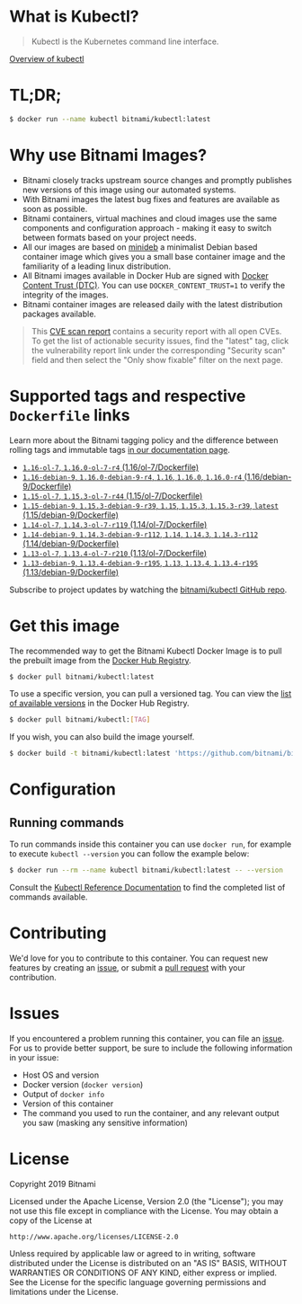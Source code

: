
# What is Kubectl?

> Kubectl is the Kubernetes command line interface.

[Overview of kubectl](https://kubernetes.io/docs/reference/kubectl/overview/)

# TL;DR;

```bash
$ docker run --name kubectl bitnami/kubectl:latest
```

# Why use Bitnami Images?

* Bitnami closely tracks upstream source changes and promptly publishes new versions of this image using our automated systems.
* With Bitnami images the latest bug fixes and features are available as soon as possible.
* Bitnami containers, virtual machines and cloud images use the same components and configuration approach - making it easy to switch between formats based on your project needs.
* All our images are based on [minideb](https://github.com/bitnami/minideb) a minimalist Debian based container image which gives you a small base container image and the familiarity of a leading linux distribution.
* All Bitnami images available in Docker Hub are signed with [Docker Content Trust (DTC)](https://docs.docker.com/engine/security/trust/content_trust/). You can use `DOCKER_CONTENT_TRUST=1` to verify the integrity of the images.
* Bitnami container images are released daily with the latest distribution packages available.


> This [CVE scan report](https://quay.io/repository/bitnami/kubectl?tab=tags) contains a security report with all open CVEs. To get the list of actionable security issues, find the "latest" tag, click the vulnerability report link under the corresponding "Security scan" field and then select the "Only show fixable" filter on the next page.

# Supported tags and respective `Dockerfile` links

Learn more about the Bitnami tagging policy and the difference between rolling tags and immutable tags [in our documentation page](https://docs.bitnami.com/containers/how-to/understand-rolling-tags-containers/).


* [`1.16-ol-7`, `1.16.0-ol-7-r4` (1.16/ol-7/Dockerfile)](https://github.com/bitnami/bitnami-docker-kubectl/blob/1.16.0-ol-7-r4/1.16/ol-7/Dockerfile)
* [`1.16-debian-9`, `1.16.0-debian-9-r4`, `1.16`, `1.16.0`, `1.16.0-r4` (1.16/debian-9/Dockerfile)](https://github.com/bitnami/bitnami-docker-kubectl/blob/1.16.0-debian-9-r4/1.16/debian-9/Dockerfile)
* [`1.15-ol-7`, `1.15.3-ol-7-r44` (1.15/ol-7/Dockerfile)](https://github.com/bitnami/bitnami-docker-kubectl/blob/1.15.3-ol-7-r44/1.15/ol-7/Dockerfile)
* [`1.15-debian-9`, `1.15.3-debian-9-r39`, `1.15`, `1.15.3`, `1.15.3-r39`, `latest` (1.15/debian-9/Dockerfile)](https://github.com/bitnami/bitnami-docker-kubectl/blob/1.15.3-debian-9-r39/1.15/debian-9/Dockerfile)
* [`1.14-ol-7`, `1.14.3-ol-7-r119` (1.14/ol-7/Dockerfile)](https://github.com/bitnami/bitnami-docker-kubectl/blob/1.14.3-ol-7-r119/1.14/ol-7/Dockerfile)
* [`1.14-debian-9`, `1.14.3-debian-9-r112`, `1.14`, `1.14.3`, `1.14.3-r112` (1.14/debian-9/Dockerfile)](https://github.com/bitnami/bitnami-docker-kubectl/blob/1.14.3-debian-9-r112/1.14/debian-9/Dockerfile)
* [`1.13-ol-7`, `1.13.4-ol-7-r210` (1.13/ol-7/Dockerfile)](https://github.com/bitnami/bitnami-docker-kubectl/blob/1.13.4-ol-7-r210/1.13/ol-7/Dockerfile)
* [`1.13-debian-9`, `1.13.4-debian-9-r195`, `1.13`, `1.13.4`, `1.13.4-r195` (1.13/debian-9/Dockerfile)](https://github.com/bitnami/bitnami-docker-kubectl/blob/1.13.4-debian-9-r195/1.13/debian-9/Dockerfile)

Subscribe to project updates by watching the [bitnami/kubectl GitHub repo](https://github.com/bitnami/bitnami-docker-kubectl).

# Get this image

The recommended way to get the Bitnami Kubectl Docker Image is to pull the prebuilt image from the [Docker Hub Registry](https://hub.docker.com/r/bitnami/kubectl).

```bash
$ docker pull bitnami/kubectl:latest
```

To use a specific version, you can pull a versioned tag. You can view the [list of available versions](https://hub.docker.com/r/bitnami/kubectl/tags/) in the Docker Hub Registry.

```bash
$ docker pull bitnami/kubectl:[TAG]
```

If you wish, you can also build the image yourself.

```bash
$ docker build -t bitnami/kubectl:latest 'https://github.com/bitnami/bitnami-docker-kubectl.git#master:1.15/debian-9'
```

# Configuration

## Running commands

To run commands inside this container you can use `docker run`, for example to execute `kubectl --version` you can follow the example below:

```bash
$ docker run --rm --name kubectl bitnami/kubectl:latest -- --version
```

Consult the [Kubectl Reference Documentation](https://kubernetes.io/docs/reference/generated/kubectl/kubectl-commands) to find the completed list of commands available.

# Contributing

We'd love for you to contribute to this container. You can request new features by creating an [issue](https://github.com/bitnami/bitnami-docker-kubectl/issues), or submit a [pull request](https://github.com/bitnami/bitnami-docker-kubectl/pulls) with your contribution.

# Issues

If you encountered a problem running this container, you can file an [issue](https://github.com/bitnami/bitnami-docker-kubectl/issues). For us to provide better support, be sure to include the following information in your issue:

- Host OS and version
- Docker version (`docker version`)
- Output of `docker info`
- Version of this container
- The command you used to run the container, and any relevant output you saw (masking any sensitive information)

# License

Copyright 2019 Bitnami

Licensed under the Apache License, Version 2.0 (the "License");
you may not use this file except in compliance with the License.
You may obtain a copy of the License at

    http://www.apache.org/licenses/LICENSE-2.0

Unless required by applicable law or agreed to in writing, software
distributed under the License is distributed on an "AS IS" BASIS,
WITHOUT WARRANTIES OR CONDITIONS OF ANY KIND, either express or implied.
See the License for the specific language governing permissions and
limitations under the License.
